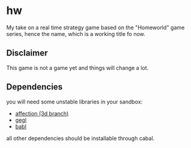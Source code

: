 # hw

My take on a real time strategy game based on the "Homeworld" game series, hence
the name, which is a working title fo now.

## Disclaimer

This game is not a game yet and things will change a lot.

## Dependencies

you will need some unstable libraries in your sandbox:

* [affection (3d branch)](https://github.com/nek0/affection/tree/3d)
* [gegl](https://github.com/nek0/gegl)
* [babl](https://github.com/nek0/babl)

all other dependencies should be installable through cabal.
